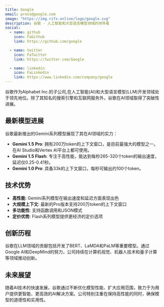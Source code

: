 ```yaml
---
title: Google
email: press@google.com
image: "https://img.rifx.online/logo/google.svg"
description: 谷歌 - 人工智能和大型语言模型领域的领导者
social:
  - name: github
    icon: FaGithub
    link: https://github.com/google

  - name: twitter
    icon: FaTwitter
    link: https://twitter.com/Google

  - name: linkedin
    icon: FaLinkedin
    link: https://www.linkedin.com/company/google
---
```


谷歌作为Alphabet Inc.的子公司,在人工智能(AI)和大型语言模型(LLM)开发领域处于领先地位。除了其知名的搜索引擎和互联网服务外，谷歌在AI领域取得了突破性进展。

## 最新模型进展

谷歌最新推出的Gemini系列模型展现了其在AI领域的实力：

- **Gemini 1.5 Pro**: 拥有200万token的上下文窗口，是目前最强大的模型之一。在AI Studio和Vertex AI平台上都可使用。
- **Gemini 1.5 Flash**: 专注于高性能，能达到每秒265-320个token的输出速度，延迟仅0.25-0.41秒。
- **Gemini 1.0 Pro**: 具备33k的上下文窗口，每秒可输出约100个token。

## 技术优势

- **高性能**: Gemini系列模型在输出速度和延迟方面表现出色
- **大规模上下文**: 最新的Pro版本支持200万token的上下文窗口
- **多功能性**: 支持函数调用和JSON模式
- **定价优势**: Flash系列模型提供更经济的定价选项

## 创新历程

谷歌在LLM领域的贡献包括开发了BERT、LaMDA和PaLM等重要模型。通过Google AI和DeepMind的努力，公司持续在计算机视觉、机器人技术和量子计算等领域推动创新。

## 未来展望

随着AI技术的快速发展，谷歌通过不断优化模型性能、扩大应用范围，致力于为用户提供更智能、更高效的AI解决方案。公司特别注重在保持高性能的同时，确保模型的道德性和实用性。
